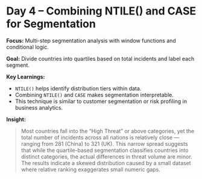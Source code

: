 # Day 4 – Combining NTILE() and CASE for Segmentation

**Focus:** Multi-step segmentation analysis with window functions and conditional logic.

**Goal:** Divide countries into quartiles based on total incidents and label each segment.

**Key Learnings:**
- `NTILE()` helps identify distribution tiers within data.
- Combining `NTILE()` and `CASE` makes segmentation interpretable.
- This technique is similar to customer segmentation or risk profiling in business analytics.

**Insight:**
>Most countries fall into the “High Threat” or above categories, yet the total number of incidents across all nations is relatively close — ranging from 281 (China) to 321 (UK).
This narrow spread suggests that while the quartile-based segmentation classifies countries into distinct categories, the actual differences in threat volume are minor.
The results indicate a skewed distribution caused by a small dataset where relative ranking exaggerates small numeric gaps.
